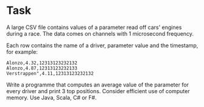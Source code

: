 # Task

A large CSV file contains values of a parameter read off cars' engines during a race. The data comes on channels with 1 microsecond frequency.

Each row contains the name of a driver, parameter value and the timestamp, for example:

```
Alonzo,4.32,12313123232132
Alonzo,4.87,12313123232133
Verstrappen",4.11,12313123232132
```

Write a programme that computes an average value of the parameter for every driver and print 3 top positions.
Consider efficient use of computer memory. Use Java, Scala, C# or F#. 
